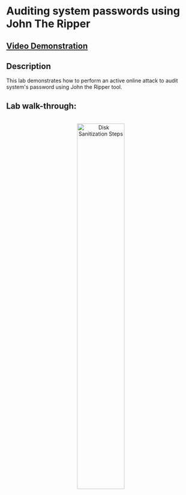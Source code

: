 <h1>Auditing system passwords using John The Ripper</h1>

 ## [Video Demonstration](https://drive.google.com/file/d/1eJZrk0qpOimJQMoXbZMryWMkMdkVBmLb/view?usp=drive_link)

<h2>Description</h2>
This lab demonstrates how to perform an active online attack to audit system's password using John the Ripper tool.
<br />

<h2>Lab walk-through:</h2>

<p align="center">
<br/>
<img src="https://i.imgur.com/Pq9KMvV.png" height="50%" width="50%" alt="Disk Sanitization Steps"/>
<br />
<br />
